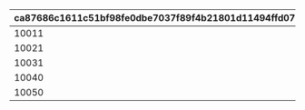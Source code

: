 |ca87686c1611c51bf98fe0dbe7037f89f4b21801d11494ffd0709fbf2e6f40b8|3b2b7a1adf3809320c3795adb752345db10d76a23f8ad21a0aff3a7f71acfd8b|6da9519f2f5db4bf1c8463eb1248b3f59f7fd7a1f17f2ee4ea4753b4b42c977f|b4f0732c149d497e10a6d8c9d67313b8d38f68fa0eb6910d8e020242608b7184|58984dd9a0809854f8195e21af017218e86f7e7ecb4175fd90aed5a1fab6acf9|0496091443f47be2101b7a5ca3ba200ae6298ab04a559d5c79fabbdd5ec20d3d|b677a1c30edadab679a5d22b784983db7a2f762cc8a69ced2aa0e4c8af5089d0|43d4a5286fbf0a3281d8294088e78a4ddfc0b2cbf6b02c3ece57f95155fb9ea6|fec596844be65fdf8f167529a642a964d960f99601d665c31661c319de1c6ed2|8023f3b3e20d7e651904d25e6d761ff047a91ab7dc934d46557996736925085d|35e0c02f5ec1b7bea3c8d805946f141d301f012eea0398582270b7915fa7dfda|927a17cf5aa0d4c4800aa5cf56ae518607f12c3fe94a6c606ac47f6b27ab6dac|
| --- | --- | --- | --- | --- | --- | --- | --- | --- | --- | --- | --- |
|10011|23001|1|804100101|1|22003|20003|0|50003|1001|0|94002|
|10021|23001|4|804100201|1|22003|91002|1|50003|1002|1|94002|
|10031|23001|7|804100301|1|22003|91002|4|50003|1003|1|94002|
|10040|23001|10|0|0|22003|91002|7|50003|1004|1|94002|
|10050|25021|11|0|0|140001|4104402|10|21953|1005|0|91002|